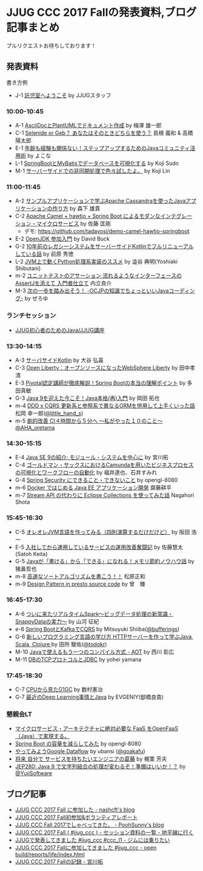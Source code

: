 # JJUG CCC 2017 Fallの発表資料,ブログ記事まとめ

プルリクエストお待ちしております！

## 発表資料
書き方例
- J-1 [託児室へようこそ](http://www.alpha-co.com/) by JJUGスタッフ

### 10:00-10:45
- A-1 [AsciiDocとPlantUMLでドキュメント作成](https://garbagetown.github.io/jjug-ccc-2017-fall/) by 梅澤 雄一郎
- C-1 [Selenide or Geb？ あなたはそのときどちらを使う？](https://www.slideshare.net/youtaroutakahashi/selenide-or-geb) 島根 義和 & 高橋 陽太郎
- E-1 [年齢も経験も関係ない！ステップアップするためのJavaコミュニティ活用術](https://speakerdeck.com/ihcomega56/nian-ling-mojing-yan-moguan-xi-nai-sutetuhuatuhusurutamefalsejavakomiyuniteihuo-yong-shu) by よこな
- L-1 [SpringBootとMyBatisでデータベースを可視化する](https://speakerdeck.com/higedrum/springboottomybatisdedetabesuwoke-shi-hua-suru) by Koji Sudo
- M-1 [サーバーサイドでの非同期処理で色々試したよ。](https://docs.google.com/presentation/d/1LKcFzspXUQbq-sivRBPb3Q6V7fQBLKB0zH6BSnGrD_I/edit) by Koji Lin

### 11:00-11:45
- A-2 [サンプルアプリケーションで学ぶApache Cassandraを使ったJavaアプリケーションの作り方](https://www.slideshare.net/yukim/apache-cassandrajava) by 森下 雄貴
- C-2 [Apache Camel + hawtio + Spring Boot によるモダンなインテグレーション・マイクロサービス](https://tadayosi.github.io/jjug2017-camel_hawtio_springboot/reveal.js/index.html) by 佐藤 匡剛
    - デモ: https://github.com/tadayosi/demo-camel-hawtio-springboot
- E-2 [OpenJDK 参加入門](https://www.slideshare.net/YujiSoftware/jep280-java-9) by David Buck
- G-2 [10年前のレガシーシステムをサーバーサイドKotlinでフルリニューアルしている話](https://speakerdeck.com/maeharin/10nian-qian-falseregasisisutemuwosabasaidokotlindehururiniyuarusiteiruhua-number-jjug-ccc-number-ccc-g2) by 前原 秀徳
- L-2 [JVM上で動くPython処理系実装のススメ](https://www.slideshare.net/yotchang4s/cafebabepyjjugcccfall2017) by 澁谷 典明(Yoshiaki Shibutani)
- m-2 [ユニットテストのアサーション 流れるようなインターフェースのAssertJを添えて 入門者仕立て](https://www.slideshare.net/RyosukeUchitate/assertj-82260732) 内立良介
- M-3 [次の一歩を踏み出そう！ -OCJPの知識でちょっといいJavaコーディング-](https://speakerdeck.com/zer0u/ocjp-for-good-coding-number-jjug-ccc-number-ccc-m3) by ぜろゆ

### ランチセッション
- [JJUG初心者のためのJava/JJUG講座](https://www.slideshare.net/yusuke/jjugjavajjug)

### 13:30-14:15
- A-3 [サーバサイドKotlin](https://www.slideshare.net/HirokiOhtani/kotlin-82260016) by 大谷 弘喜
- C-3 [Open Liberty：オープンソースになったWebSphere Liberty](https://www.slideshare.net/takakiyo/open-liberty-websphere-liberty/takakiyo/open-liberty-websphere-liberty) by 田中孝清
- E-3 [Pivotal認定講師が徹底解説！Spring Bootの本当の理解ポイント](https://www.slideshare.net/masatoshitada7/spring-boot-jjug) by 多田真敏
- G-3 [Java 9を迎えた今こそ！Java本格(再)入門](https://www.slideshare.net/omochiya/java9java-82262987) by 岡田 拓也
- m-4 [DDD x CQRS 更新系と参照系で異なるORMを併用して上手くいった話](http://little-hands.hatenablog.com/entry/jjug2017fall) 松岡 幸一郎([@little_hand_s](https://twitter.com/little_hand_s))
- m-5 [劇的改善 CI４時間から５分へ 〜私がやった１０のこと〜](https://www.slideshare.net/aha_oretama/ci-82258405) [@AHA_oretama](https://twitter.com/AHA_oretama)

### 14:30-15:15
- E-4 [Java SE 9の紹介: モジュール・システムを中心に](https://www.slideshare.net/miyakawataku/introduction-of-java-se-9-and-the-module-system) by 宮川拓
- C-4 [ゴールドマン・サックスにおけるCamundaを用いたビジネスプロセスの可視化とワークフローの自動化](https://www.slideshare.net/tatsuyafky/business-process-modeling-in-goldman-sachs-jjug-ccc-fall-2017-82246376) by 福井達也、石井すみれ
- G-4 [Spring Security にできること・できないこと](https://qiita.com/opengl-8080/items/6dc37f8b77abb5ae1642) by opengl-8080
- m-6 [Docker ではじめる Java EE アプリケーション開発](https://www.slideshare.net/KoheiSaito2/docker-java-ee-for-jjug-ccc-2017) 齋藤耕平
- m-7 [Stream API の代わりに Eclipse Collections を使ってみた話](http://slides.com/nashcft/jjug_ccc_2017_fall/) Nagahori Shota

### 15:45-16:30
- C-5 [オレオレJVM言語を作ってみる（四則演算するだけだけど）](https://www.slideshare.net/jyukutyo/jjug-ccc-2017-fall-jvm) by 阪田 浩一
- E-5 [入社してから運用しているサービスの運用改善奮闘記](https://docs.google.com/presentation/d/1G5fLHaX5-ECgplPel7rwklJ-gUAafqz-lD1-OHpLKy0/edit?usp=sharing) by 佐藤慧太(Satoh Keita)
- G-5 [Javaが「書ける」から「できる」になれる！メモリ節約ノウハウ話](https://www.slideshare.net/JSUXDesign/java-82338809) by 猪鼻哲也
- m-8 [高速なソートアルゴリズムを書こう！！](https://www.slideshare.net/masakazumatsubara1/ss-82272241) 松原正和
- m-9 [Design Pattern in presto source code]( https://www.slideshare.net/techblogyahoo/design-pattern-in-presto-source-code ) by 曾　臻


### 16:45-17:30
- A-6 [ついに来たリアルタイムSpark～ビッグデータ処理の新常識・SnappyDataの実力～](https://www.slideshare.net/MasakiYamakawa/20171118-jjug-snappydata) by 山河 征紀
- e-6 [Spring BootとKafkaでCQRS](http://bufferings.hatenablog.com/entry/2017/11/20/221215) by Mitsuyuki Shiiba([@bufferings](https://twitter.com/bufferings))
- G-6 [新しいプログラミング言語の学び方 
HTTPサーバーを作って学ぶJava, Scala, Clojure
](https://speakerdeck.com/todokr/xin-siihurokuraminkuyan-yu-falsexue-hifang-httpsahawozuo-tutexue-hu-java-scala-clojure) by 田所 駿佑([@todokr](https://twitter.com/todokr))
- M-10 [Javaで使えるもう一つのコンパイル方式 - AOT](https://www.slideshare.net/akihironishikawa/another-compilation-method-in-java-aot-ahead-of-time-compilation-82258865) by 西川 彰広
- M-11 [DBのTCPプロトコルとJDBC](https://docs.google.com/presentation/d/1xSwS73_iTPyMKdtXUUiwawJ05XaS-gFRkOeYLgu8mLI/edit#slide=id.p) by yohei yamana

### 17:45-18:30
- C-7 [CPUから見たG1GC](https://www.slideshare.net/kenjikazumura/cpug1gc) by 数村憲治
- G-7 [最近のDeep Learning事情とJava](https://speakerdeck.com/yotakahashi/zui-jin-falsedeep-learningshi-qing-tojava) by EVGENIY(&#37060;橋良貴)

### 懇親会LT
- [マイクロサービス・アーキテクチャに絶対必要な FaaS をOpenFaaS（Java）で実現する。](https://www.slideshare.net/ukitiyan/faas-openfaasjava)
- [Spring Boot の容量を減らしてみた](https://qiita.com/opengl-8080/items/5d8bef61b18dc92e35e2) by opengl-8080
- [やってみようGoogle Dataflow](https://docs.google.com/presentation/d/1n13vHdXRAazctRStp-sBUO76rD9NUZXOwFL1Sls6ulY/edit) by ubansi ([@goakafu](https://twitter.com/goakafu))
- [将来 自分で サービスを持ちたいエンジニアの葛藤](https://www.slideshare.net/YoshioKajikuri/ss-82276035) by 梶栗 芳夫
- [JEP280: Java 9 で文字列結合の処理が変わるぞ！準備はいいか！？](https://www.slideshare.net/YujiSoftware/jep280-java-9) by [@YujiSoftware](https://twitter.com/YujiSoftware)

## ブログ記事

- [JJUG CCC 2017 Fall に参加した - nashcft's blog](http://nashcft.hatenablog.com/entry/2017/11/19/152)
- [JJUG CCC 2017 Fall初参加&ボランティアレポート](http://hiroga.hatenablog.com/entry/2017/11/19/165240)
- [JJUG CCC Fall 2017でしゃべってきた。 - PoohSunny's blog](http://poohsunny.hatenablog.com/entry/2017/11/20/204820)
- [JJUG CCC 2017 Fall ( #jjug_ccc ) - セッション資料の一覧 - 地平線に行く](http://d.hatena.ne.jp/chiheisen/20171119/1511042292)
- [JJUGで発表してきました #jjug_ccc #ccc_l1 - ジムには乗りたい](http://su-kun1899.hatenablog.com/entry/2017/11/20/231100)
- [JJUG CCC 2017 Fallに参加してきました #jjug_ccc - open build/reports/life/index.html](https://www.grimrose.org/blog/2017/11/jjug-ccc-2017/)
- [JJUG CCC 2017 Fallの記録 - 宮川拓](http://d.hatena.ne.jp/miyakawa_taku/20171119/1511097148)
